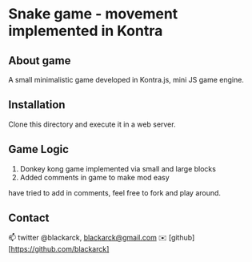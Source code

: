 # Snake game - movement implemented in Kontra

## About game 
A small minimalistic game developed in Kontra.js, mini JS game engine.

## Installation
Clone this directory and execute it in a web server.

## Game Logic
1. Donkey kong game implemented via small and large blocks 
2. Added comments in game to make mod easy

have tried to add in comments, feel free to fork and play around. 

## Contact
📫 twitter @blackarck, blackarck@gmail.com
✉️  [github][https://github.com/blackarck]

